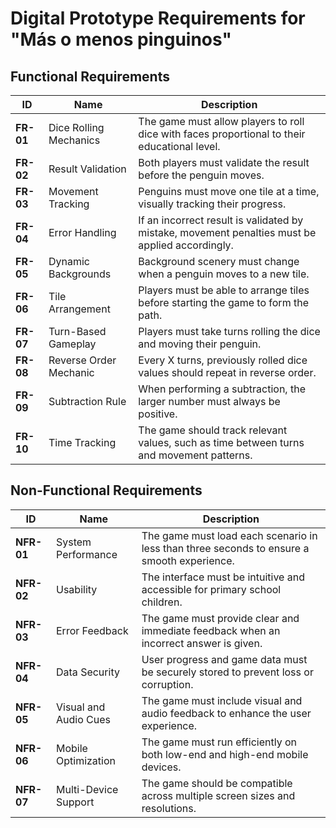 # Digital Prototype Requirements for "Más o menos pinguinos"

## Functional Requirements

| **ID**     | **Name**                  | **Description** |
|------------|---------------------------|-----------------|
| **FR-01**  | Dice Rolling Mechanics    | The game must allow players to roll dice with faces proportional to their educational level. |
| **FR-02**  | Result Validation         | Both players must validate the result before the penguin moves. |
| **FR-03**  | Movement Tracking         | Penguins must move one tile at a time, visually tracking their progress. |
| **FR-04**  | Error Handling            | If an incorrect result is validated by mistake, movement penalties must be applied accordingly. |
| **FR-05**  | Dynamic Backgrounds       | Background scenery must change when a penguin moves to a new tile. |
| **FR-06**  | Tile Arrangement          | Players must be able to arrange tiles before starting the game to form the path. |
| **FR-07**  | Turn-Based Gameplay       | Players must take turns rolling the dice and moving their penguin. |
| **FR-08**  | Reverse Order Mechanic    | Every X turns, previously rolled dice values should repeat in reverse order. |
| **FR-09**  | Subtraction Rule          | When performing a subtraction, the larger number must always be positive. |
| **FR-10**  | Time Tracking             | The game should track relevant values, such as time between turns and movement patterns. |

## Non-Functional Requirements

| **ID**     | **Name**                  | **Description** |
|------------|---------------------------|-----------------|
| **NFR-01** | System Performance        | The game must load each scenario in less than three seconds to ensure a smooth experience. |
| **NFR-02** | Usability                 | The interface must be intuitive and accessible for primary school children. |
| **NFR-03** | Error Feedback            | The game must provide clear and immediate feedback when an incorrect answer is given. |
| **NFR-04** | Data Security             | User progress and game data must be securely stored to prevent loss or corruption. |
| **NFR-05** | Visual and Audio Cues     | The game must include visual and audio feedback to enhance the user experience. |
| **NFR-06** | Mobile Optimization       | The game must run efficiently on both low-end and high-end mobile devices. |
| **NFR-07** | Multi-Device Support      | The game should be compatible across multiple screen sizes and resolutions. |





